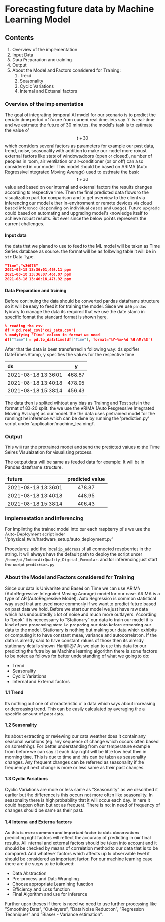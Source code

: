 # Forecasting future data by Machine Learning Model

## Contents

1. Overview of the implementation
 2. Input Data
 3. Data Preparation and training
 4. Output
 5. About the Model and Factors considered for Training:
	 1. Trend
	 2. Seasonality
	 3. Cyclic Variations
	 4. Internal and External factors

[](#section-1)


### Overview of the implementation <a name="section-1"></a>
The goal of integrating temporal AI model for our scenario is to predict the certain time period of future from current real time. lets say '$t$' is real-time and we estimate the future of 30 minutes. the model's task is to estimate the value of $$t+30$$ which considers several factors as parameters for example our past data, trend, noise, seasonality with addition to make our model more robust external factors like state of windows/doors (open or closed), number of peoples in room, air ventilation or air-conditioner (on or off) can also considered in our model. This model should be based on ARIMA (Auto Regressive Integrated Moving Average) used to estimate the basic $$t+30$$ value and based on our internal and external factors the results changes according to respective time.
Then the final predicted data flows to the visualization part for comparison and to get overview to the client via inferencing our model either in-environment or remote devices via cloud based inference (depending on individual cases and usage). 
Future upgrade could based on automating and upgrading model's knowledge itself to achieve robust results. But ever since the below points represents the current challenges.


#### Input data
the data that  we planed to use to feed to the ML model will be taken as Time Series database as source. the format will be as following table it will be in `str` Data Type.

```json
"Time","s30076"
2021-08-18 13:36:01,469.11 ppm
2021-08-18 13:36:07,468.87 ppm
2021-08-18 13:40:18,478.92 ppm
```
#### Data Preparation and training

Before continuing the data should be converted pandas dataframe structure so it will be easy to feed it for training the model. Since we use `pandas` lybrary to manage the data its required that we use the date stamp in specific format the standard format is shown [here](https://docs.python.org/3/library/datetime.html#strftime-and-strptime-behavior).

```json
% reading the csv
df = pd.read_csv('co2_data.csv')
% modyfying 'Time' column in format we need 
df["Time"] = pd.to_datetime(df["Time"], format='%Y-%m-%d %H:%M:%S')
```


After that the data is been transferred in following way:
ds spcifies DateTimes Stamp, y specifies the values for the respective time

| ds  				| y   		| 
| :---        			|    :----:   	|     
| 2021-08-18 13:36:01   | 468.87     | 
| 2021-08-18 13:40:18   | 478.95 	|
| 2021-08-18 15:38:14   | 456.43     | 

The data then is splited wihtout any bias as Trainng and Test sets in the format of 80-20 split. the we use the ARIMA (Auto Resgressive Integrated Moving Avarage) as our model.
the the data uses pretrained model for the runningt he inference which can be done by running the 'prediction.py' script under 'application/machine_learning/'.

### Output
This will run the pretrained model and send the predicted values to the Time Seires Visulaization for visualising process.

The output data will be same as feeded data for example: It will be in Pandas dataframe structure.

| future  				| predicted value   		| 
| :---        			|    :----:   	|     
| 2021-08-18 13:36:01   | 478.87     | 
| 2021-08-18 13:40:18   | 448.95 	|
| 2021-08-18 15:38:14   | 406.43     | 

### Implementation and Inferencing
For Implinting the trained model into our each raspberry pi's we use the Auto-Deployment script inder '/physical_twin/hardware_setup/auto_deployment.py'

Procedures:
add the local `ip_address` of all connected respberries in the string. It will always have the default path to deploy the script under `/home/pi/IndoorAirQuality_Digital_Exemplar`. 
and for inferencing just start the script `prediction.py`

### About the Model and Factors considered for Training
Since our data is Univariate and Based on Time we can use ARIMA (AutoRegressive Integrated Moving Avarage) model for our case. ARIMA is a type of AR (AutoRegressive Model). Auto Regression is common statistical way used that are used more commonly if we want to predict future based on past data we hold. Before we start our model we just have raw data which has undoubtedly a lot of noise and much move outlayers. According to “book” it is neccessarry to “Stationary” our data to train our model it is kind of pre-processing state i.e preparing our data before streaming our data to the model. Stationary is nothing but making our data which exhibits or computing it to have constant mean, variance and autocorrelation. If the data is already said to have constant values of those then its already stationary details shown.
Harijill@7
As we plan to use this data for our predicting the futre by an Machine learning algorithm there is some factors to be noted as follows for better understanding of what we going to do:
- Trend
- Seasonality
- Cyclic Variations
- Internal and External factors


#### 1.1 Trend

Its nothing but one of characteristic of a data which says about increasing or decreasing trend. This can be easily calculated by averaging the a specific amount of past data.

#### 1.2 Seasonality

Its about extracting or reviewing our data weather does it contain any seasonal variations (eg. any sequence of change which occurs often based on something). For better understanding from our temperature example from before we can say at each day night will be little low heat then in morning time. This is due to time and this can be taken as seasonality changes. Any frequent changes can be referred as seasonality if the frequency it next change is more or less same as their past changes.
#### 1.3 Cyclic Variations
Cyclic Variations are more or less same as ”Seasonality” as we described it earlier but the difference is this occurs
not more often like seasonality. In seasonality there is high probability that it will occur each day. In here it could happen often but not as frequent. There is not in need of frequency of changes should be same as their past.
#### 1.4 Internal and External factors
As this is more common and important factor to data observations predicting right factors will reflect the accuracy of predicting in our final results. All internal and external factors should be taken into account and it should be checked by means of correlation method to our data that is to be compared. And whatever factors which affects up to observable level it should be considered as important factor. For our machine learning case there are the steps to be followed: 
- Data Abstraction
- Pre-process and Data Wrangling
- Choose appropriate Learnining function
- Efficiency and Loss function
- Final Algorithm and use for inference

Further upon theses if there is need we need to use further processing like ”Smoothing Data”, ”Out-layers”, ”Data Noise Reduction”, ”Regression Techniques” and ”Biases - Variance estimation”.
